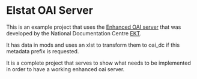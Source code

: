 Elstat OAI Server
=================

This is an example project that uses the
[Enhanced OAI server](https://github.com/EKT/EnhancedOAIServer) that
was developed by the National Documentation Centre [EKT](http://www.ekt.gr).

It has data in mods and uses an xlst to transform them to oai_dc if
this metadata prefix is requested.

It is a complete project that serves to show what needs to be
implemented in order to have a working enhanced oai server.

